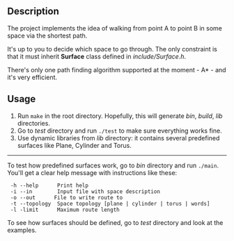 ## Description

The project implements the idea of walking from point A to point B in some 
space via the shortest path.

It's up to you to decide which space to go through. The only constraint is that it must inherit
**Surface** class defined in *include/Surface.h*.

There's only one path finding algorithm supported at the moment - A* - and it's very efficient. 

## Usage

1. Run `make` in the root directory. Hopefully, this will generate *bin*, *build*, *lib* directories. 
2. Go to *test* directory and run `./test` to make sure everything works fine.
3. Use dynamic libraries from *lib* directory: it contains several predefined 
surfaces like Plane, Cylinder and Torus.

***
To test how predefined surfaces work, go to *bin* directory and run `./main`.
You'll get a clear help message with instructions like these:
```
 -h --help      Print help
 -i --in        Input file with space description
 -o --out      File to write route to
 -t --topology  Space topology [plane | cylinder | torus | words]
 -l -limit      Maximum route length
```
To see how surfaces should be defined, go to *test* directory and look at the examples.
